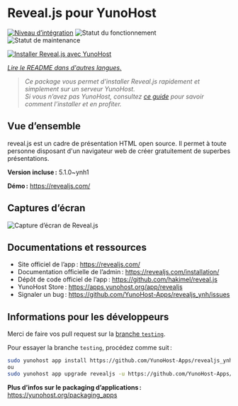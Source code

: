<!--
Nota bene : ce README est automatiquement généré par <https://github.com/YunoHost/apps/tree/master/tools/readme_generator>
Il NE doit PAS être modifié à la main.
-->

# Reveal.js pour YunoHost

[![Niveau d’intégration](https://apps.yunohost.org/badge/integration/revealjs)](https://ci-apps.yunohost.org/ci/apps/revealjs/)
![Statut du fonctionnement](https://apps.yunohost.org/badge/state/revealjs)
![Statut de maintenance](https://apps.yunohost.org/badge/maintained/revealjs)

[![Installer Reveal.js avec YunoHost](https://install-app.yunohost.org/install-with-yunohost.svg)](https://install-app.yunohost.org/?app=revealjs)

*[Lire le README dans d'autres langues.](./ALL_README.md)*

> *Ce package vous permet d’installer Reveal.js rapidement et simplement sur un serveur YunoHost.*  
> *Si vous n’avez pas YunoHost, consultez [ce guide](https://yunohost.org/install) pour savoir comment l’installer et en profiter.*

## Vue d’ensemble

reveal.js est un cadre de présentation HTML open source. Il permet à toute personne disposant d'un navigateur web de créer gratuitement de superbes présentations.


**Version incluse :** 5.1.0~ynh1

**Démo :** <https://revealjs.com/>

## Captures d’écran

![Capture d’écran de Reveal.js](./doc/screenshots/example.jpg)

## Documentations et ressources

- Site officiel de l’app : <https://revealjs.com/>
- Documentation officielle de l’admin : <https://revealjs.com/installation/>
- Dépôt de code officiel de l’app : <https://github.com/hakimel/reveal.js>
- YunoHost Store : <https://apps.yunohost.org/app/revealjs>
- Signaler un bug : <https://github.com/YunoHost-Apps/revealjs_ynh/issues>

## Informations pour les développeurs

Merci de faire vos pull request sur la [branche `testing`](https://github.com/YunoHost-Apps/revealjs_ynh/tree/testing).

Pour essayer la branche `testing`, procédez comme suit :

```bash
sudo yunohost app install https://github.com/YunoHost-Apps/revealjs_ynh/tree/testing --debug
ou
sudo yunohost app upgrade revealjs -u https://github.com/YunoHost-Apps/revealjs_ynh/tree/testing --debug
```

**Plus d’infos sur le packaging d’applications :** <https://yunohost.org/packaging_apps>
